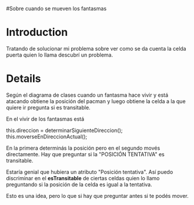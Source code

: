 #Sobre cuando se mueven los fantasmas

# Introduction #

Tratando de solucionar mi problema sobre ver como se da cuenta la celda puerta quien lo llama descubrí un problema.


# Details #


Según el diagrama de clases cuando un fantasma hace vivir y está atacando obtiene la posición del pacman y luego obtiene la celda a la que quiere ir pregunta si es transitable.

En el vivir de los fantasmas está

this.direccion = determinarSiguienteDireccion();
this.moverseEnDireccionActual();


En la primera determinás la posición pero en el segundo movés directamente. Hay que preguntar si la "POSICIÓN TENTATIVA" es transitable.

Estaría genial que hubiera un atributo "Posición tentativa". Así puedo discriminar en el **esTransitable** de ciertas celdas quien lo llamo preguntando si la posición de la celda es igual a la tentativa.

Esto es una idea, pero lo que si hay que preguntar antes si te podés mover.